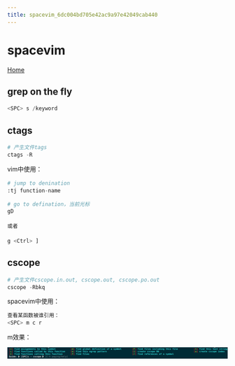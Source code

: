 ```yaml
---
title: spacevim_6dc004bd705e42ac9a97e42049cab440
---
```


# spacevim

[Home](https://spacevim.org/)

## grep on the fly

```python
<SPC> s /keyword
```

## ctags

```python
# 产生文件tags
ctags -R
```

vim中使用：

```python
# jump to denination
:tj function-name
```

```python
# go to defination，当前光标
gD

或者

g <Ctrl> ]
```

## cscope

```python
# 产生文件cscope.in.out, cscope.out, cscope.po.out
cscope -Rbkq
```

spacevim中使用：

```python
查看某函数被谁引用：
<SPC> m c r
```

<SPC> m效果：

![2022-05-02_11-20-34](assets/2022-05-02_11-20-34.png)